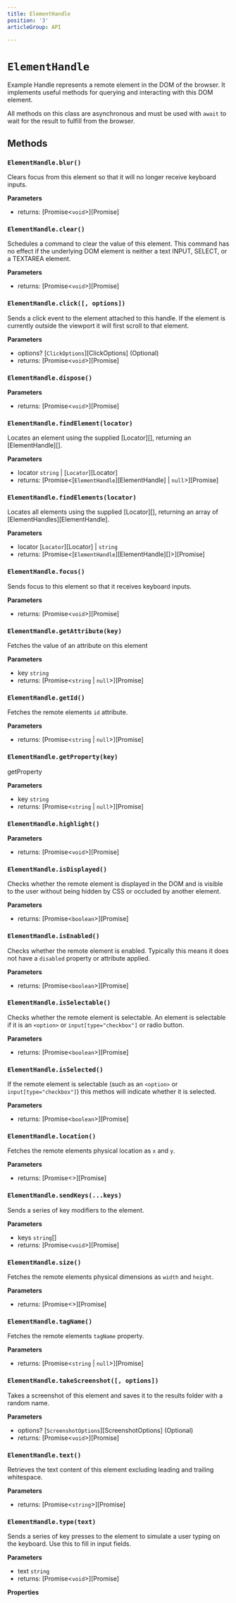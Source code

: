 ```yaml
---
title: ElementHandle
position: '3'
articleGroup: API

---
```


# `ElementHandle`

Example Handle represents a remote element in the DOM of the browser. It implements useful methods for querying and interacting with this DOM element.

All methods on this class are asynchronous and must be used with `await` to wait for the result to fulfill from the browser.

## Methods

### `ElementHandle.blur()`



Clears focus from this element so that it will no longer receive keyboard inputs.

**Parameters**

-   returns: [Promise&lt;`void`\>][Promise]

### `ElementHandle.clear()`



Schedules a command to clear the value of this element.
This command has no effect if the underlying DOM element is neither a text
INPUT, SELECT, or a TEXTAREA element.

**Parameters**

-   returns: [Promise&lt;`void`\>][Promise]

### `ElementHandle.click([, options])`



Sends a click event to the element attached to this handle. If the element is
currently outside the viewport it will first scroll to that element.

**Parameters**

-   options? [`ClickOptions`][ClickOptions] (Optional)
-   returns: [Promise&lt;`void`\>][Promise]

### `ElementHandle.dispose()`



**Parameters**

-   returns: [Promise&lt;`void`\>][Promise]

### `ElementHandle.findElement(locator)`



Locates an element using the supplied [Locator][], returning an [ElementHandle][].

**Parameters**

-   locator `string` \| [`Locator`][Locator] 
-   returns: [Promise&lt;[`ElementHandle`][ElementHandle] \| `null`\>][Promise]

### `ElementHandle.findElements(locator)`



Locates all elements using the supplied [Locator][], returning an array of [ElementHandles][ElementHandle].

**Parameters**

-   locator [`Locator`][Locator] \| `string` 
-   returns: [Promise&lt;[`ElementHandle`][ElementHandle]\[\]\>][Promise]

### `ElementHandle.focus()`



Sends focus to this element so that it receives keyboard inputs.

**Parameters**

-   returns: [Promise&lt;`void`\>][Promise]

### `ElementHandle.getAttribute(key)`



Fetches the value of an attribute on this element

**Parameters**

-   key `string` 
-   returns: [Promise&lt;`string` \| `null`\>][Promise]

### `ElementHandle.getId()`



Fetches the remote elements `id` attribute.

**Parameters**

-   returns: [Promise&lt;`string` \| `null`\>][Promise]

### `ElementHandle.getProperty(key)`



getProperty

**Parameters**

-   key `string` 
-   returns: [Promise&lt;`string` \| `null`\>][Promise]

### `ElementHandle.highlight()`



**Parameters**

-   returns: [Promise&lt;`void`\>][Promise]

### `ElementHandle.isDisplayed()`



Checks whether the remote element is displayed in the DOM and is visible to the user without being hidden by CSS or occluded by another element.

**Parameters**

-   returns: [Promise&lt;`boolean`\>][Promise]

### `ElementHandle.isEnabled()`



Checks whether the remote element is enabled. Typically this means it does not have a `disabled` property or attribute applied.

**Parameters**

-   returns: [Promise&lt;`boolean`\>][Promise]

### `ElementHandle.isSelectable()`



Checks whether the remote element is selectable. An element is selectable if it is an `<option>` or `input[type="checkbox"]` or radio button.

**Parameters**

-   returns: [Promise&lt;`boolean`\>][Promise]

### `ElementHandle.isSelected()`



If the remote element is selectable (such as an `<option>` or `input[type="checkbox"]`) this methos will indicate whether it is selected.

**Parameters**

-   returns: [Promise&lt;`boolean`\>][Promise]

### `ElementHandle.location()`



Fetches the remote elements physical location as `x` and `y`.

**Parameters**

-   returns: [Promise&lt;\>][Promise]

### `ElementHandle.sendKeys(...keys)`



Sends a series of key modifiers to the element.

**Parameters**

-   keys `string`\[] 
-   returns: [Promise&lt;`void`\>][Promise]

### `ElementHandle.size()`



Fetches the remote elements physical dimensions as `width` and `height`.

**Parameters**

-   returns: [Promise&lt;\>][Promise]

### `ElementHandle.tagName()`



Fetches the remote elements `tagName` property.

**Parameters**

-   returns: [Promise&lt;`string` \| `null`\>][Promise]

### `ElementHandle.takeScreenshot([, options])`



Takes a screenshot of this element and saves it to the results folder with a random name.

**Parameters**

-   options? [`ScreenshotOptions`][ScreenshotOptions] (Optional)
-   returns: [Promise&lt;`void`\>][Promise]

### `ElementHandle.text()`



Retrieves the text content of this element excluding leading and trailing whitespace.

**Parameters**

-   returns: [Promise&lt;`string`\>][Promise]

### `ElementHandle.type(text)`



Sends a series of key presses to the element to simulate a user typing on the keyboard. Use this to fill in input fields.

**Parameters**

-   text `string` 
-   returns: [Promise&lt;`void`\>][Promise]

**Properties**


